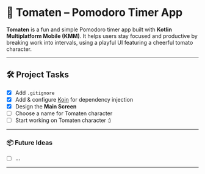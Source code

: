 # 🍅 Tomaten – Pomodoro Timer App


**Tomaten** is a fun and simple Pomodoro timer app built with **Kotlin Multiplatform Mobile (KMM)**.
It helps users stay focused and productive by breaking work into intervals, using a playful UI featuring a cheerful tomato character.


---

## 🛠️ Project Tasks

- [X] Add `.gitignore`
- [X] Add & configure [Koin](https://insert-koin.io) for dependency injection
- [X] Design the **Main Screen**
- [ ] Choose a name for Tomaten character 
- [ ] Start working on Tomaten character :)

---

### 📦 Future Ideas
- [ ] ...

---
